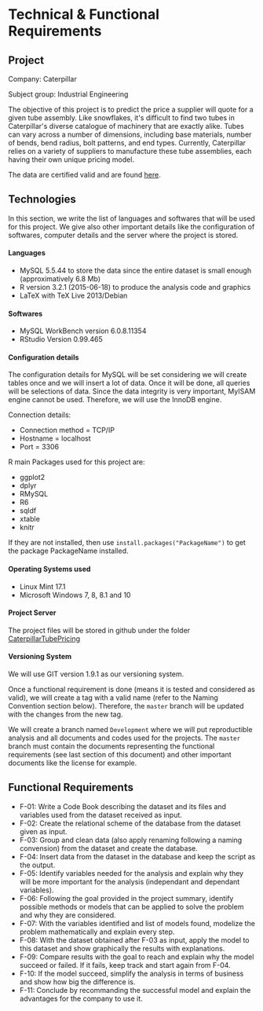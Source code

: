 # Technical & Functional Requirements

## Project
Company: Caterpillar

Subject group: Industrial Engineering

The objective of this project is to predict the price a supplier will quote for a given tube assembly. Like snowflakes, it's difficult to find two tubes in Caterpillar's diverse catalogue of machinery that are exactly alike. Tubes can vary across a number of dimensions, including base materials, number of bends, bend radius, bolt patterns, and end types. Currently, Caterpillar relies on a variety of suppliers to manufacture these tube assemblies, each having their own unique pricing model.

The data are certified valid and are found [here](https://www.kaggle.com/c/caterpillar-tube-pricing/data).


## Technologies
In this section, we write the list of languages and softwares that will be used for this project. We give also other important details like the configuration of softwares, computer details and the server where the project is stored.

#### Languages

* MySQL 5.5.44 to store the data since the entire dataset is small enough (approximatively 6.8 Mb)
* R version 3.2.1 (2015-06-18) to produce the analysis code and graphics
* LaTeX with TeX Live 2013/Debian

#### Softwares

* MySQL WorkBench version 6.0.8.11354
* RStudio Version 0.99.465

#### Configuration details
The configuration details for MySQL will be set considering we will create tables once and we will insert a lot of data. Once it will be done, all queries will be selections of data. Since the data integrity is very important, MyISAM engine cannot be used. Therefore, we will use the InnoDB engine. 

Connection details:

* Connection method = TCP/IP
* Hostname = localhost
* Port = 3306

R main Packages used for this project are:

* ggplot2
* dplyr
* RMySQL
* R6
* sqldf
* xtable
* knitr

If they are not installed, then use `install.packages("PackageName")` to get the package PackageName installed.


#### Operating Systems used

* Linux Mint 17.1
* Microsoft Windows 7, 8, 8.1 and 10

#### Project Server
The project files will be stored in github under the folder [CaterpillarTubePricing](https://github.com/glapointe7/CaterpillarTubePricing)

#### Versioning System
We will use GIT version 1.9.1 as our versioning system.

Once a functional requirement is done (means it is tested and considered as valid), we will create a tag with a valid name (refer to the Naming Convention section below). Therefore, the `master` branch will be updated with the changes from the new tag. 

We will create a branch named `Development` where we will put reproductible analysis and all documents and codes used for the projects. The `master` branch must contain the documents representing the functional requirements (see last section of this document) and other important documents like the license for example.


## Functional Requirements

* F-01: Write a Code Book describing the dataset and its files and variables used from the dataset received as input.
* F-02: Create the relational scheme of the database from the dataset given as input.
* F-03: Group and clean data (also apply renaming following a naming convension) from the dataset and create the database.
* F-04: Insert data from the dataset in the database and keep the script as the output.
* F-05: Identify variables needed for the analysis and explain why they will be more important for the analysis (independant and dependant variables).
* F-06: Following the goal provided in the project summary, identify possible methods or models that can be applied to solve the problem and why they are considered.
* F-07: With the variables identified and list of models found, modelize the problem mathematically and explain every step.
* F-08: With the dataset obtained after F-03 as input, apply the model to this dataset and show graphically the results with explanations.
* F-09: Compare results with the goal to reach and explain why the model succeed or failed. If it fails, keep track and start again from F-04.
* F-10: If the model succeed, simplify the analysis in terms of business and show how big the difference is.
* F-11: Conclude by recommanding the successful model and explain the advantages for the company to use it.
